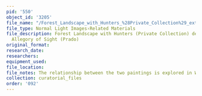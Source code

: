 ```yaml
---
pid: '550'
object_id: '3205'
file_name: "/Forest_Landscape_with_Hunters_%28Private_Collection%29_extra_1.jpg"
file_type: Normal Light Images›Related Materials
file_description: Forest Landscape with Hunters (Private Collection) depicted in the
  Allegory of Sight (Prado)
original_format:
research_date:
researchers:
equipment_used:
file_location:
file_notes: The relationship between the two paintings is explored in Wood Ruby 2012.
collection: curatorial_files
order: '092'
---
```

